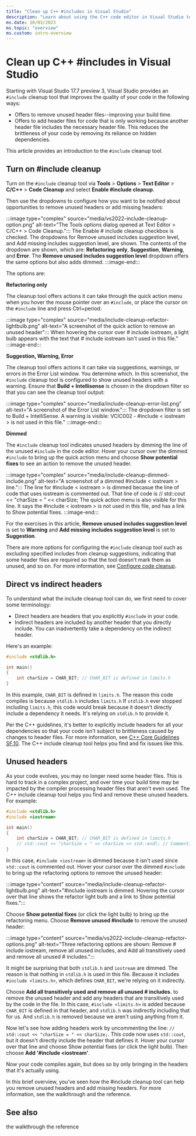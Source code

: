 ```yaml
---
title: "Clean up C++ #includes in Visual Studio"
description: "Learn about using the C++ code editor in Visual Studio to remove, add, and transitively add the includes needed in your project."
ms.date: 10/03/2023
ms.topic: "overview"
ms.custom: intro-overview
---
```

# Clean up C++ #includes in Visual Studio

Starting with Visual Studio 17.7 preview 3, Visual Studio provides an `#include` cleanup tool that improves the quality of your code in the following ways:
- Offers to remove unused header files--improving your build time.
- Offers to add header files for code that is only working because another header file includes the necessary header file. This reduces the brittleness of your code by removing its reliance on hidden dependencies.

This article provides an introduction to the `#include` cleanup tool.

## Turn on #include cleanup

Turn on the `#include` cleanup tool via **Tools** > **Options** > **Text Editor** > **C/C++** > **Code Cleanup** and select **Enable #include cleanup**.

Then use the dropdowns to configure how you want to be notified about opportunities to remove unused headers or add missing headers:

:::image type="complex" source="media/vs2022-include-cleanup-option.png" alt-text="The Tools options dialog opened at Text Editor > C/C++ > Code Cleanup.":::
The Enable # include cleanup checkbox is checked. The dropdowns for Remove unused includes suggestion level, and Add missing includes suggestion level, are shown. The contents of the dropdown are shown, which are: **Refactoring only**, **Suggestion**, **Warning**, and **Error**. The **Remove unused includes suggestion level** dropdown offers the same options but also adds dimmed.
:::image-end:::

The options are:

**Refactoring only**

The cleanup tool offers actions it can take through the quick action menu when you hover the mouse pointer over an `#include`, or place the cursor on the `#include` line and press Ctrl+period:

:::image type="complex" source="media/include-cleanup-refactor-lightbulb.png" alt-text="A screenshot of the quick action to remove an unused header":::
When hovering the cursor over # include iostream, a light bulb appears with the text that # include iostream isn't used in this file."
:::image-end:::

**Suggestion, Warning, Error**

The cleanup tool offers actions it can take via suggestions, warnings, or errors in the Error List window. You determine which. In this screenshot, the `#include` cleanup tool is configured to show unused headers with a warning. Ensure that **Build + Intellisense** is chosen in the dropdown filter so that you can see the cleanup tool output:

:::image type="complex" source="media/include-cleanup-error-list.png" alt-text="A screenshot of the Error List window.":::
The dropdown filter is set to Build + IntelliSense. A warning is visible: VCIC002 - #include < iostream > is not used in this file."
:::image-end:::

**Dimmed**

The `#include` cleanup tool indicates unused headers by dimming the line of the unused `#include` in the code editor. Hover your cursor over the dimmed `#include` to bring up the quick action menu and choose **Show potential fixes** to see an action to remove the unused header.

:::image type="complex" source="media/include-cleanup-dimmed-include.png" alt-text="A screenshot of a dimmed #include < iostream > line.":::
The line for #include < iostream > is dimmed becasue the line of code that uses iostream is commented out. That line of code is // std::cout << "charSize = " << charSize; The quick action menu is also visible for this line. It says the #include < iostream > is not used in this file, and has a link to Show potential fixes.
:::image-end:::

For the exercises in this article, **Remove unused includes suggestion level** is set to **Warning** and **Add missing includes suggestion level** is set to **Suggestion**.

There are more options for configuring the `#include` cleanup tool such as excluding specified includes from cleanup suggestions, indicating that some header files are required so that the tool doesn't mark them as unused, and so on. For more information, see [Configure code cleanup](/visualstudio/ide/code-cleanup#configure-code-cleanup-JTW_TO_WRITE).

## Direct vs indirect headers

To understand what the include cleanup tool can do, we first need to cover some terminology:
- Direct headers are headers that you explicitly `#include` in your code.
- Indirect headers are included by another header that you directly include. You can inadvertently take a dependency on the indirect header. 

Here's an example:

```cpp
#include <stdlib.h>

int main()
{
    int charSize = CHAR_BIT; // CHAR_BIT is defined in limits.h
}
```

In this example, `CHAR_BIT` is defined in `limits.h`. The reason this code compiles is because `stdlib.h` includes `limits.h` If `stdlib.h` ever stopped including `limits.h`, this code would break because it doesn't directly include a dependency it needs. It's relying on `stdlib.h` to provide it.

Per the C++ guidelines, it's better to explicitly include headers for all your dependencies so that your code isn't subject to brittleness caused by changes to header files. For more information, see [C++ Core Guidelines SF.10](https://isocpp.github.io/CppCoreGuidelines/CppCoreGuidelines#sf10-avoid-dependencies-on-implicitly-included-names). The C++ include cleanup tool helps you find and fix issues like this.

## Unused headers

As your code evolves, you may no longer need some header files. This is hard to track in a complex project, and over time your build time may be impacted by the compiler processing header files that aren't even used. The C++ include cleanup tool helps you find and remove these unused headers. For example:

```cpp
#include <stdlib.h>
#include <iostream>

int main()
{
    int charSize = CHAR_BIT; // CHAR_BIT is defined in limits.h
    // std::cout << "charSize = " << charSize << std::endl; // Commenting this line means <iostream> isn't needed
}
```

In this case, `#include <iostream>` is dimmed because it isn't used since `std::cout` is commented out. Hover your cursor over the dimmed `#include` to bring up the refactoring options to remove the unused header:

:::image type="content" source="media/include-cleanup-refactor-lightbulb.png" alt-text="#include iostream is dimmed. Hovering the cursor over that line shows the refactor light bulb and a link to Show potential fixes.":::

Choose **Show potential fixes** (or click the light bulb) to bring up the refactoring menu. Choose **Remove unused #include** to remove the unused header:

:::image type="content" source="media/vs2022-include-cleanup-refactor-options.png" alt-text="Three refactoring options are shown: Remove # include iostream, remove all unused includes, and Add all transitively used and remove all unused # includes.":::

It might be surprising that both `stdlib.h` and `iostream` are dimmed. The reason is that nothing in `stdlib.h` is used in this file. Because it includes `#include <limits.h>`, which defines `CHAR_BIT`, we're relying on it indirectly.

Choose **Add all transitively used and remove all unused # includes.** to remove the unused header and add any headers that are transitively used by the code in the file. In this case, `#include <limits.h>` is added because `CHAR_BIT` is defined in that header, and `stdlib.h` was indirectly including that for us. And `stdlib.h` is removed because we aren't using anything from it.

Now let's see how adding headers work by uncommenting the line: `// std::cout << "charSize = " << charSize;`. This code now uses `std::cout`, but it doesn't directly include the header that defines it. Hover your cursor over that line and choose Show potential fixes (or click the light bulb). Then choose **Add '#include <iostream'**.

Now your code compiles again, but does so by only bringing in the headers that it's actually using.

In this brief overview, you've seen how the #include cleanup tool can help you remove unused headers and add missing headers. For more information, see the walkthrough and the reference.

## See also

the walkthrough
the reference